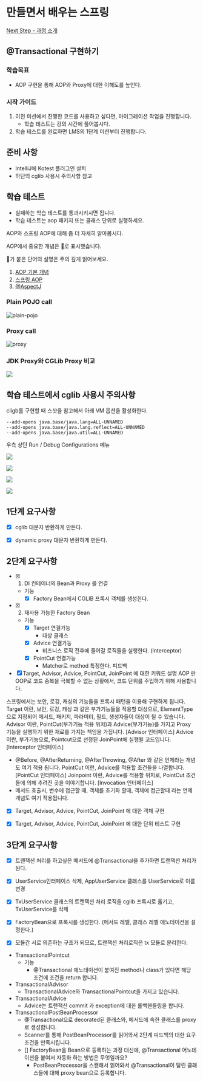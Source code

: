 # 만들면서 배우는 스프링
[Next Step - 과정 소개](https://edu.nextstep.camp/c/4YUvqn9V)

## @Transactional 구현하기

### 학습목표
- AOP 구현을 통해 AOP와 Proxy에 대한 이해도를 높인다.

### 시작 가이드
1. 이전 미션에서 진행한 코드를 사용하고 싶다면, 마이그레이션 작업을 진행합니다.
    - 학습 테스트는 강의 시간에 풀어봅시다.
2. 학습 테스트를 완료하면 LMS의 1단계 미션부터 진행합니다.

## 준비 사항
- IntelliJ에 Kotest 플러그인 설치
- 하단의 cglib 사용시 주의사항 참고

## 학습 테스트
- 실패하는 학습 테스트를 통과시키시면 됩니다.
- 학습 테스트는 aop 패키지 또는 클래스 단위로 실행하세요.

AOP와 스프링 AOP에 대해 좀 더 자세히 알아봅시다.

AOP에서 중요한 개념은 🌟로 표시했습니다.

🌟가 붙은 단어의 설명은 주의 깊게 읽어보세요.

1. [AOP 기본 개념](study/src/test/kotlin/aop/Concepts.kt)
2. [스프링 AOP](study/src/test/kotlin/aop/SpringAOP.kt)
3. [@AspectJ](study/src/test/kotlin/aop/AspectJ.kt)

### Plain POJO call
<img src="docs/images/aop-proxy-plain-pojo-call.png" alt="plain-pojo">

### Proxy call
<img src="docs/images/aop-proxy-call.png" alt="proxy">

### JDK Proxy와 CGLib Proxy 비교
![](docs/images/spring-aop.png)

## 학습 테스트에서 cglib 사용시 주의사항

cligb를 구현할 때 스샷을 참고해서 아래 VM 옵션을 활성화한다.

```
--add-opens java.base/java.lang=ALL-UNNAMED
--add-opens java.base/java.lang.reflect=ALL-UNNAMED
--add-opens java.base/java.util=ALL-UNNAMED
```

우측 상단 Run / Debug Configurations 메뉴

![](docs/images/edit-configurations.png)

![](docs/images/modify-options.png)

![](docs/images/add-vm-options.png)

![](docs/images/input-options.png)


## 1단계 요구사항
- [x] cglib 대문자 반환하게 만든다.
- [x] dynamic proxy 대문자 반환하게 만든다.



## 2단계 요구사항

- [x] 1. DI 컨테이너의 Bean과 Proxy 를 연결
  - 기능
    - [x] Factory Bean에서 CGLIB 프록시 객체를 생성한다.
- [x] 2. 재사용 가능한 Factory Bean
  - 기능
    - [x] Target 연결가능
      - 대상 클래스
    - [x] Advice 연결가능
      - 비즈니스 로직 전후에 들어갈 로직들을 실행한다. (Interceptor)
    - [x] PointCut 연결가능
      - Matcher로 method 특정한다.
피드백

- [x] Target, Advisor, Advice, PointCut, JoinPoint 에 대한 키워드 설명
  AOP 란 OOP로 코드 중복을 극복할 수 없는 상황에서, 코드 단위를 주입하기 위해 사용합니다.

스프링에서는 보안, 로깅, 캐싱의 기능들을 프록시 패턴을 이용해 구현하게 됩니다.
Target 이란, 보안, 로깅, 캐싱 과 같은 부가기능들을 적용할 대상으로, ElementType으로 지정되어 메서드, 패키지, 파라미터, 필드, 생성자들이 대상이 될 수 있습니다.
Advisor 이란, PointCut(부가기능 적용 위치)과 Advice(부가기능)를 가지고 Proxy 기능을 실행하기 위한 재료를 가지는 책임을 가집니다. [Advisor 인터페이스]
Advice 이란, 부가기능으로, Pointcut으로 선정된 JoinPoint에 실행될 코드입니다. [Interceptor 인터페이스]
  - @Before, @AfterReturning, @AfterThrowing, @After 와 같은 언제라는 개념도 여기 적용 됩니다.
PointCut 이란, Advice를 적용할 조건들을 나열합니다. [PointCut 인터페이스]
Joinpoint 이란, Advice를 적용할 위치로, PointCut 조건들에 의해 추려진 곳을 이야기합니다. [Invocation 인터페이스] 
  - 메서드 호출시, 변수에 접근할 때, 객체를 초기화 할때, 객체에 접근할때 라는 언제 개념도 여기 적용됩니다.

- [x] Target, Advisor, Advice, PointCut, JoinPoint 에 대한 객체 구현
- [x] Target, Advisor, Advice, PointCut, JoinPoint 에 대한 단위 테스트 구현


## 3단계 요구사항 

- [x] 트랜잭션 처리를 하고싶은 메서드에 @Transactional을 추가하면 트랜잭션 처리가 된다.
- [x] UserService인터페이스 삭제, AppUserService 클래스를 UserService로 이름 변경
- [x] TxUserService 클래스의 트랜잭션 처리 로직을 cglib 프록시로 옮기고, TxUserService를 삭제
- [x] FactoryBean으로 프록시를 생성한다. (메서드 레벨, 클래스 레벨 애노테이션을 설정한다.)
- [x] 모듈간 서로 의존하는 구조가 되므로, 트랜잭션 처리로직은 tx 모듈로 분리한다.




- TransactionalPointcut
  - 기능
    - @Transactional 애노테이션이 붙여진 method나 class가 있다면 해당 조건에 조건을 return 합니다.
- TransactionalAdvisor
  - TransactionalAdvice와 TransactionalPointcut을 가지고 있습니다.
- TransactionalAdvice
  - Advice는 트랜잭션 commit 과 exception에 대한 롤백핸들링을 합니다.
- TransactionalPostBeanProcessor
  - @Transactional으로 decorated된 클래스와, 메서드에 속한 클래스를 proxy로 생성합니다.   
  - Scanner를 통해 PostBeanProcessor를 읽어와서 2단계 피드백의 대한 요구조건을 만족시킵니다.
  - [] FactoryBean을 Bean으로 등록하는 과정 대신에, @Transactional 어노테이션을 붙여서 자동화 하는 방법은 무엇일까요?
    - PostBeanProcessor을 스캔해서 읽어와서 @Transactional이 달린 클래스들에 대해 proxy bean으로 등록합니다.


